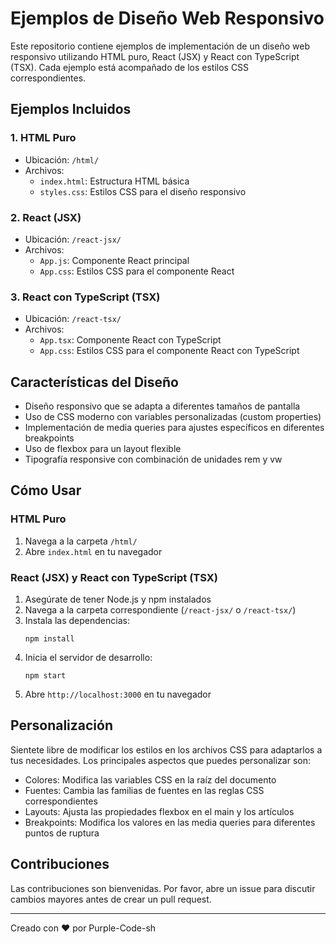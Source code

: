 # Ejemplos de Diseño Web Responsivo

Este repositorio contiene ejemplos de implementación de un diseño web responsivo utilizando HTML puro, React (JSX) y React con TypeScript (TSX). Cada ejemplo está acompañado de los estilos CSS correspondientes.

## Ejemplos Incluidos

### 1. HTML Puro
- Ubicación: `/html/`
- Archivos: 
  - `index.html`: Estructura HTML básica
  - `styles.css`: Estilos CSS para el diseño responsivo

### 2. React (JSX)
- Ubicación: `/react-jsx/`
- Archivos:
  - `App.js`: Componente React principal
  - `App.css`: Estilos CSS para el componente React

### 3. React con TypeScript (TSX)
- Ubicación: `/react-tsx/`
- Archivos:
  - `App.tsx`: Componente React con TypeScript
  - `App.css`: Estilos CSS para el componente React con TypeScript

## Características del Diseño

- Diseño responsivo que se adapta a diferentes tamaños de pantalla
- Uso de CSS moderno con variables personalizadas (custom properties)
- Implementación de media queries para ajustes específicos en diferentes breakpoints
- Uso de flexbox para un layout flexible
- Tipografía responsive con combinación de unidades rem y vw

## Cómo Usar

### HTML Puro
1. Navega a la carpeta `/html/`
2. Abre `index.html` en tu navegador

### React (JSX) y React con TypeScript (TSX)
1. Asegúrate de tener Node.js y npm instalados
2. Navega a la carpeta correspondiente (`/react-jsx/` o `/react-tsx/`)
3. Instala las dependencias:
   ```
   npm install
   ```
4. Inicia el servidor de desarrollo:
   ```
   npm start
   ```
5. Abre `http://localhost:3000` en tu navegador

## Personalización

Sientete libre de modificar los estilos en los archivos CSS para adaptarlos a tus necesidades. Los principales aspectos que puedes personalizar son:

- Colores: Modifica las variables CSS en la raíz del documento
- Fuentes: Cambia las familias de fuentes en las reglas CSS correspondientes
- Layouts: Ajusta las propiedades flexbox en el main y los artículos
- Breakpoints: Modifica los valores en las media queries para diferentes puntos de ruptura

## Contribuciones

Las contribuciones son bienvenidas. Por favor, abre un issue para discutir cambios mayores antes de crear un pull request.

---

Creado con ❤️ por Purple-Code-sh
